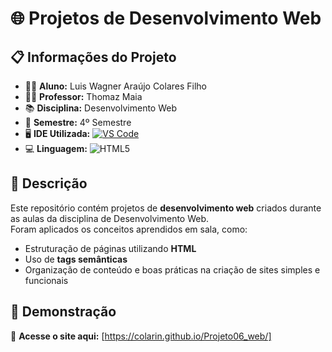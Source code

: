 # 🌐 Projetos de Desenvolvimento Web

## 📋 Informações do Projeto
- 👨‍🎓 **Aluno:** Luis Wagner Araújo Colares Filho  
- 👨‍🏫 **Professor:** Thomaz Maia  
- 📚 **Disciplina:** Desenvolvimento Web  
- 🏫 **Semestre:** 4º Semestre  
- 🖥️ **IDE Utilizada:** [![VS Code](https://img.shields.io/badge/VS%20Code-0078d7?style=for-the-badge&logo=visual-studio-code&logoColor=white)](https://code.visualstudio.com/)  
- 💻 **Linguagem:** ![HTML5](https://img.shields.io/badge/HTML5-e34f26?style=for-the-badge&logo=html5&logoColor=white)

## 📝 Descrição
Este repositório contém projetos de **desenvolvimento web** criados durante as aulas da disciplina de Desenvolvimento Web.  
Foram aplicados os conceitos aprendidos em sala, como:
- Estruturação de páginas utilizando **HTML**  
- Uso de **tags semânticas**  
- Organização de conteúdo e boas práticas na criação de sites simples e funcionais  

## 🔗 Demonstração
🚀 **Acesse o site aqui:** [https://colarin.github.io/Projeto06_web/]
